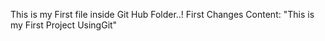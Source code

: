 This is my First file inside Git Hub Folder..!
First Changes Content:
"This is my First Project UsingGit"